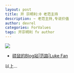 ```yaml
---
layout: post
title: 开 宗明利:0 老范主持
description: ~ 老范主持,专说价值
author: devrel
categories: ForValues
tags: 开宗明利 fv author
---
```


![](http://tp2.sinaimg.cn/1702250953/180/5619491524/1)


- [硕鼠的Blog站|范路|Luke Fan](http://lukefan.com/)


以上...

